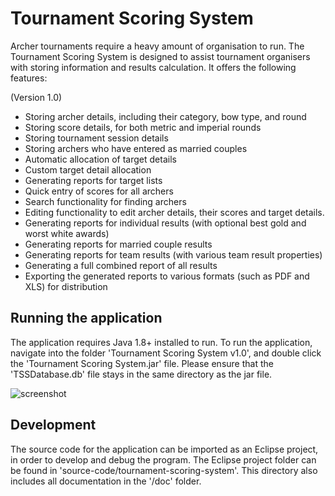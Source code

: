 # Tournament Scoring System
Archer tournaments require a heavy amount of organisation to run. The Tournament Scoring System is designed to assist tournament organisers with storing information and results calculation. It offers the following features:

(Version 1.0)

- Storing archer details, including their category, bow type, and round
- Storing score details, for both metric and imperial rounds
- Storing tournament session details
- Storing archers who have entered as married couples
- Automatic allocation of target details
- Custom target detail allocation
- Generating reports for target lists
- Quick entry of scores for all archers
- Search functionality for finding archers
- Editing functionality to edit archer details, their scores and target details.
- Generating reports for individual results (with optional best gold and worst white awards)
- Generating reports for married couple results
- Generating reports for team results (with various team result properties)
- Generating a full combined report of all results
- Exporting the generated reports to various formats (such as PDF and XLS) for distribution

## Running the application

The application requires Java 1.8+ installed to run. To run the application, navigate into the folder 'Tournament Scoring System v1.0', and double click the 'Tournament Scoring System.jar' file. Please ensure that the 'TSSDatabase.db' file stays in the same directory as the jar file. 

![screenshot](https://imgur.com/ch2xr0J)

## Development

The source code for the application can be imported as an Eclipse project, in order to develop and debug the program. The Eclipse project folder can be found in 'source-code/tournament-scoring-system'. This directory also includes all documentation in the '/doc' folder.
